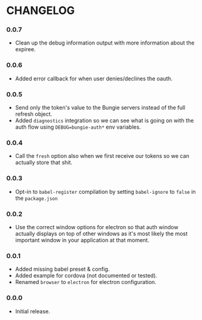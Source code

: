 # CHANGELOG

### 0.0.7

- Clean up the debug information output with more information about the expiree.

### 0.0.6

- Added error callback for when user denies/declines the oauth.

### 0.0.5

- Send only the token's value to the Bungie servers instead of the full refresh
  object.
- Added `diagnostics` integration so we can see what is going on with the auth
  flow using `DEBUG=bungie-auth*` env variables.

### 0.0.4

- Call the `fresh` option also when we first receive our tokens so we can
  actually store that shit.

### 0.0.3

- Opt-in to `babel-register` compilation by setting `babel-ignore` to `false` in
  the `package.json`

### 0.0.2

- Use the correct window options for electron so that auth window actually
  displays on top of other windows as it's most likely the most important window
  in your application at that moment.

### 0.0.1

- Added missing babel preset & config.
- Added example for cordova (not documented or tested).
- Renamed `browser` to `electron` for electron configuration.

### 0.0.0

- Initial release.
